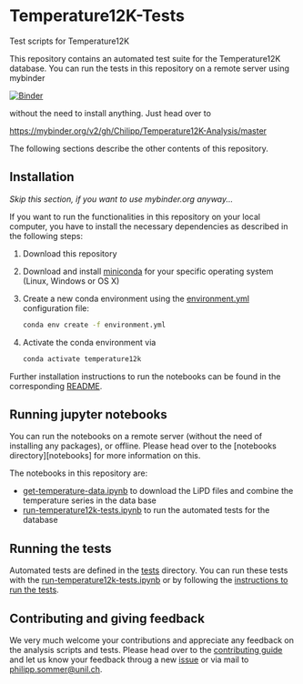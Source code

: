 # Temperature12K-Tests

Test scripts for Temperature12K

This repository contains an automated test suite for the Temperature12K
database. You can run the tests in this repository on a remote server using
mybinder

[![Binder](https://mybinder.org/badge_logo.svg)](https://mybinder.org/v2/gh/Chilipp/Temperature12K-Analysis/master)

without the need to install anything. Just head over to

https://mybinder.org/v2/gh/Chilipp/Temperature12K-Analysis/master

The following sections describe the other contents of this repository.


## Installation
*Skip this section, if you want to use mybinder.org anyway...*

If you want to run the functionalities in this repository on your local
computer,  you have to install the necessary dependencies as described in the
following steps:

1. Download this repository
2. Download and install [miniconda](https://conda.io/en/latest/miniconda.html)
   for your specific operating system (Linux, Windows or OS X)
3. Create a new conda environment using the [environment.yml](environment.yml)
   configuration file:

   ```bash
   conda env create -f environment.yml
   ```
4. Activate the conda environment via
   ```bash
   conda activate temperature12k
   ```

Further installation instructions to run the notebooks can be found
in the corresponding [README](notebooks/README.md).

## Running jupyter notebooks

You can run the notebooks on a remote server (without the need of installing
any packages), or offline. Please head over to the
[notebooks directory][notebooks] for more information on this.

The notebooks in this repository are:

- [get-temperature-data.ipynb](notebooks/get-temperature-data.ipynb) to
  download the LiPD files and combine the temperature series in the data base
- [run-temperature12k-tests.ipynb](notebooks/run-temperature12k-tests.ipynb) to run
  the automated tests for the database


## Running the tests
Automated tests are defined in the [tests](tests) directory. You can
run these tests with the [run-temperature12k-tests.ipynb](notebooks/run-temperature12k-tests.ipynb)
or by following the [instructions to run the tests](tests/README.md).


## Contributing and giving feedback

We very much welcome your contributions and appreciate any feedback on the
analysis scripts and tests. Please head over to the
[contributing guide](CONTRIBUTING.md) and let us know your feedback throug
a new [issue](https://github.com/Chilipp/Temperature12K-Analysis/issues) or
via mail to [philipp.sommer@unil.ch](mailto:philipp.sommer@unil.ch).

